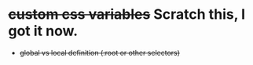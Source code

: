 # ~~custom css variables~~ Scratch this, I got it now.
- ~~global vs local definition (:root or other selectors)~~